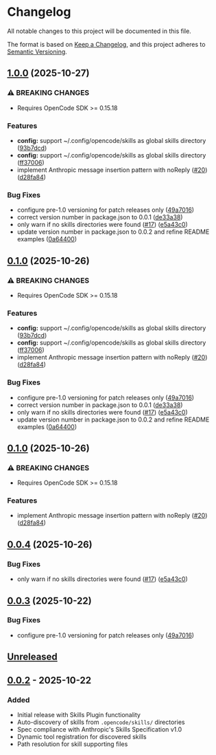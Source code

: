 # Changelog

All notable changes to this project will be documented in this file.

The format is based on [Keep a Changelog](https://keepachangelog.com/en/1.1.0/),
and this project adheres to [Semantic Versioning](https://semver.org/spec/v2.0.0.html).

## [1.0.0](https://github.com/kziemski/opencode-skills/compare/v0.1.0...v1.0.0) (2025-10-27)


### ⚠ BREAKING CHANGES

* Requires OpenCode SDK >= 0.15.18

### Features

* **config:** support ~/.config/opencode/skills as global skills directory ([93b7dcd](https://github.com/kziemski/opencode-skills/commit/93b7dcd0e72db18d2adc2c70dc3b1ba5c1e8583c))
* **config:** support ~/.config/opencode/skills as global skills directory ([ff37006](https://github.com/kziemski/opencode-skills/commit/ff37006f8088067905a8a7d5277cf4331a469ce2))
* implement Anthropic message insertion pattern with noReply ([#20](https://github.com/kziemski/opencode-skills/issues/20)) ([d28fa84](https://github.com/kziemski/opencode-skills/commit/d28fa845ab6e3386f46629bf473a938da1349803))


### Bug Fixes

* configure pre-1.0 versioning for patch releases only ([49a7016](https://github.com/kziemski/opencode-skills/commit/49a7016f5699911dd69f6b48cd0cf20ea51df0f6))
* correct version number in package.json to 0.0.1 ([de33a38](https://github.com/kziemski/opencode-skills/commit/de33a38816813654fd1d37025a2e820fd0c6b9b7))
* only warn if no skills directories were found ([#17](https://github.com/kziemski/opencode-skills/issues/17)) ([e5a43c0](https://github.com/kziemski/opencode-skills/commit/e5a43c04288df533cc63901a7c4067eea904b0b9))
* update version number in package.json to 0.0.2 and refine README examples ([0a64400](https://github.com/kziemski/opencode-skills/commit/0a64400b65cc2b7a1e99e7556612139592c3e1ea))

## [0.1.0](https://github.com/malhashemi/opencode-skills/compare/v0.1.0...v0.1.0) (2025-10-26)


### ⚠ BREAKING CHANGES

* Requires OpenCode SDK >= 0.15.18

### Features

* **config:** support ~/.config/opencode/skills as global skills directory ([93b7dcd](https://github.com/malhashemi/opencode-skills/commit/93b7dcd0e72db18d2adc2c70dc3b1ba5c1e8583c))
* **config:** support ~/.config/opencode/skills as global skills directory ([ff37006](https://github.com/malhashemi/opencode-skills/commit/ff37006f8088067905a8a7d5277cf4331a469ce2))
* implement Anthropic message insertion pattern with noReply ([#20](https://github.com/malhashemi/opencode-skills/issues/20)) ([d28fa84](https://github.com/malhashemi/opencode-skills/commit/d28fa845ab6e3386f46629bf473a938da1349803))


### Bug Fixes

* configure pre-1.0 versioning for patch releases only ([49a7016](https://github.com/malhashemi/opencode-skills/commit/49a7016f5699911dd69f6b48cd0cf20ea51df0f6))
* correct version number in package.json to 0.0.1 ([de33a38](https://github.com/malhashemi/opencode-skills/commit/de33a38816813654fd1d37025a2e820fd0c6b9b7))
* only warn if no skills directories were found ([#17](https://github.com/malhashemi/opencode-skills/issues/17)) ([e5a43c0](https://github.com/malhashemi/opencode-skills/commit/e5a43c04288df533cc63901a7c4067eea904b0b9))
* update version number in package.json to 0.0.2 and refine README examples ([0a64400](https://github.com/malhashemi/opencode-skills/commit/0a64400b65cc2b7a1e99e7556612139592c3e1ea))

## [0.1.0](https://github.com/malhashemi/opencode-skills/compare/v0.0.4...v0.1.0) (2025-10-26)


### ⚠ BREAKING CHANGES

* Requires OpenCode SDK >= 0.15.18

### Features

* implement Anthropic message insertion pattern with noReply ([#20](https://github.com/malhashemi/opencode-skills/issues/20)) ([d28fa84](https://github.com/malhashemi/opencode-skills/commit/d28fa845ab6e3386f46629bf473a938da1349803))

## [0.0.4](https://github.com/malhashemi/opencode-skills/compare/v0.0.3...v0.0.4) (2025-10-26)


### Bug Fixes

* only warn if no skills directories were found ([#17](https://github.com/malhashemi/opencode-skills/issues/17)) ([e5a43c0](https://github.com/malhashemi/opencode-skills/commit/e5a43c04288df533cc63901a7c4067eea904b0b9))

## [0.0.3](https://github.com/malhashemi/opencode-skills/compare/v0.0.2...v0.0.3) (2025-10-22)


### Bug Fixes

* configure pre-1.0 versioning for patch releases only ([49a7016](https://github.com/malhashemi/opencode-skills/commit/49a7016f5699911dd69f6b48cd0cf20ea51df0f6))

## [Unreleased]

## [0.0.2] - 2025-10-22

### Added
- Initial release with Skills Plugin functionality
- Auto-discovery of skills from `.opencode/skills/` directories
- Spec compliance with Anthropic's Skills Specification v1.0
- Dynamic tool registration for discovered skills
- Path resolution for skill supporting files

[Unreleased]: https://github.com/malhashemi/opencode-skills/compare/v0.0.2...HEAD
[0.0.2]: https://github.com/malhashemi/opencode-skills/releases/tag/v0.0.2
